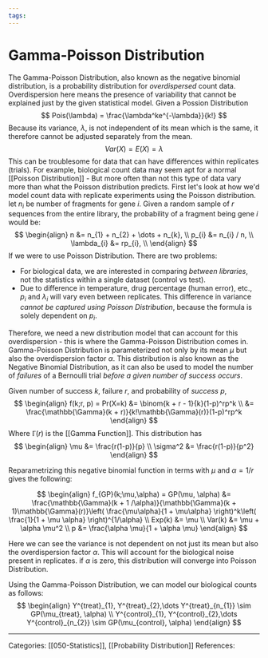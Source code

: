 ```yaml
---
tags:
---
```

# Gamma-Poisson Distribution
The Gamma-Poisson Distribution, also known as the negative binomial distribution, is a probability distribution for _overdispersed_ count data. Overdispersion here means the presence of variability that cannot be explained just by the given statistical model. Given a Possion Distribution
$$
Pois(\lambda) = \frac{\lambda^ke^{-\lambda}}{k!}
$$
Because its variance, $\lambda$, is not independent of its mean which is the same, it therefore cannot be adjusted separately from the mean.
$$
Var(X) = E(X) = \lambda
$$
This can be troublesome for data that can have differences within replicates (trials). For example, biological count data may seem apt for a normal [[Poisson Distribution]] - But more often than not this type of data vary more than what the Poisson distribution predicts. First let's look at how we'd model count data with replicate experiments using the Poisson distribution. let $n_i$ be number of fragments for gene $i$. Given a random sample of $r$ sequences from the entire library, the probability of a fragment being gene $i$ would be:
$$
\begin{align}
n &= n_{1} + n_{2} + \dots + n_{k}, \\
p_{i} &= n_{i} / n, \\
\lambda_{i} &= rp_{i}, \\
\end{align}
$$
If we were to use Poisson Distribution. There are two problems:
- For biological data, we are interested in comparing _between libraries_, not the statistics within a single dataset (control vs test).
- Due to difference in temperature, drug percentage (human error), etc., $p_i$ and $\lambda_i$ will vary even between replicates. This difference in variance _cannot be captured using Poisson Distribution_, because the formula is solely dependent on $p_i$.

Therefore, we need a new distribution model that can account for this overdispersion - this is where the Gamma-Poisson Distribution comes in. Gamma-Poisson Distribution is parameterized not only by its mean $\mu$ but also the overdispersion factor $\alpha$. This distribution is also known as the Negative Binomial Distribution, as it can also be used to model the number of _failures_ of a Bernoulli trial _before a given number of success occurs_.

Given number of success $k$, failure $r$, and probability of _success_ $p$,
$$
\begin{align}
f(k;r, p) = Pr(X=k) &= \binom{k + r - 1}{k}(1-p)^rp^k \\
&= \frac{\mathbb{\Gamma}(k + r)}{k!\mathbb{\Gamma}(r)}(1-p)^rp^k
\end{align}
$$
Where $\mathbb{\Gamma}(r)$ is the [[Gamma Function]]. This distribution has
$$
\begin{align}
\mu &= \frac{r(1-p)}{p} \\
\sigma^2 &= \frac{r(1-p)}{p^2}
\end{align}
$$

Reparametrizing this negative binomial function in terms with $\mu$ and $\alpha = 1/r$ gives the following:

$$
\begin{align}
f_{GP}(k;\mu,\alpha) = GP(\mu, \alpha) &= \frac{\mathbb{\Gamma}(k + 1 /\alpha)}{\mathbb{\Gamma}(k + 1)\mathbb{\Gamma}(r)}\left( \frac{\mu\alpha}{1 + \mu\alpha} \right)^k\left( \frac{1}{1 + \mu \alpha} \right)^{1/\alpha} \\
Exp(k) &= \mu \\
Var(k) &= \mu + \alpha \mu^2 \\
p &= \frac{\alpha \mu}{1 + \alpha \mu}
\end{align} 
$$

Here we can see the variance is not dependent on not just its mean but also the overdispersion factor $\alpha$. This will account for the biological noise present in replicates. if $\alpha$ is zero, this distribution will converge into Poisson Distribution.

Using the Gamma-Poisson Distribution, we can model our biological counts as follows:
$$
\begin{align}
Y^{treat}_{1}, Y^{treat}_{2},\dots Y^{treat}_{n_{1}} \sim GP(\mu_{treat}, \alpha) \\
Y^{control}_{1}, Y^{control}_{2},\dots Y^{control}_{n_{2}} \sim GP(\mu_{control}, \alpha)
\end{align}
$$








---
Categories: [[050-Statistics]], [[Probability Distribution]]
References:
